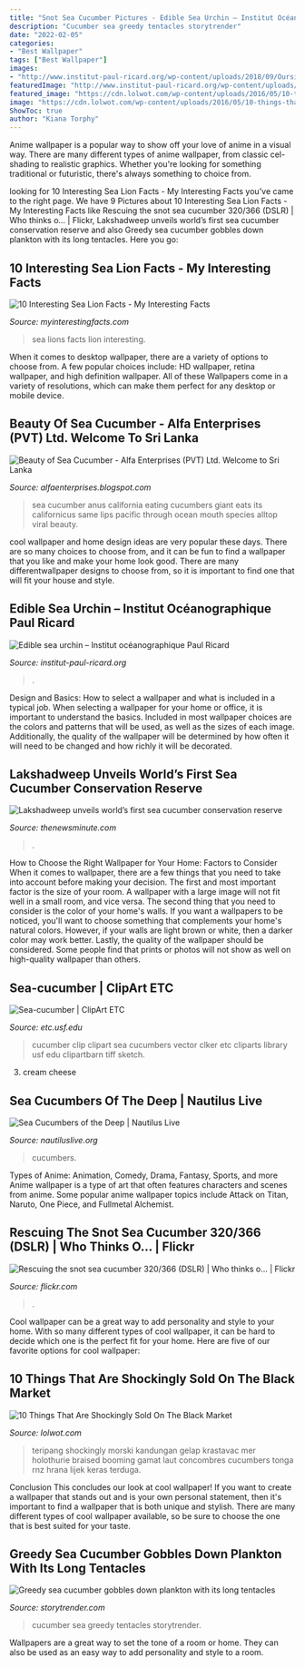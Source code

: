 ```yaml
---
title: "Snot Sea Cucumber Pictures - Edible Sea Urchin – Institut Océanographique Paul Ricard"
description: "Cucumber sea greedy tentacles storytrender"
date: "2022-02-05"
categories:
- "Best Wallpaper"
tags: ["Best Wallpaper"]
images:
- "http://www.institut-paul-ricard.org/wp-content/uploads/2018/09/Oursins.jpg"
featuredImage: "http://www.institut-paul-ricard.org/wp-content/uploads/2018/09/Oursins.jpg"
featured_image: "https://cdn.lolwot.com/wp-content/uploads/2016/05/10-things-that-are-shockingly-sold-on-the-black-market-2.jpg"
image: "https://cdn.lolwot.com/wp-content/uploads/2016/05/10-things-that-are-shockingly-sold-on-the-black-market-2.jpg"
ShowToc: true
author: "Kiana Torphy"
---
```



Anime wallpaper is a popular way to show off your love of anime in a visual way. There are many different types of anime wallpaper, from classic cel-shading to realistic graphics. Whether you're looking for something traditional or futuristic, there's always something to choice from.

	

		
looking for 10 Interesting Sea Lion Facts - My Interesting Facts you've came to the right page. We have 9 Pictures about 10 Interesting Sea Lion Facts - My Interesting Facts like Rescuing the snot sea cucumber 320/366 (DSLR) | Who thinks o… | Flickr, Lakshadweep unveils world’s first sea cucumber conservation reserve and also Greedy sea cucumber gobbles down plankton with its long tentacles. Here you go:
		
    
## 10 Interesting Sea Lion Facts - My Interesting Facts

<img loading=lazy src="https://www.myinterestingfacts.com/wp-content/uploads/2015/06/Sea-Lions.jpg" onerror="this.onerror=null;this.src='https://tse1.mm.bing.net/th?id=OIP.mI47q-6ElI2DpTFaCcc2dAHaF2&amp;pid=15.1';" alt="10 Interesting Sea Lion Facts - My Interesting Facts">

_Source: myinterestingfacts.com_

>sea lions facts lion interesting. 

	

When it comes to desktop wallpaper, there are a variety of options to choose from. A few popular choices include: HD wallpaper, retina wallpaper, and high definition wallpaper. All of these Wallpapers come in a variety of resolutions, which can make them perfect for any desktop or mobile device. 

    
## Beauty Of Sea Cucumber - Alfa Enterprises (PVT) Ltd. Welcome To Sri Lanka

<img loading=lazy src="https://2.bp.blogspot.com/-AEd8Pm4fuzY/UnISpL-51nI/AAAAAAAAAnY/kaP8SiW3qAA/s1600/Sea+Cucumber+(10).jpg" onerror="this.onerror=null;this.src='https://tse3.mm.bing.net/th?id=OIP.lmB9L25TwtKwx8iReeOxpAHaFC&amp;pid=15.1';" alt="Beauty of Sea Cucumber - Alfa Enterprises (PVT) Ltd. Welcome to Sri Lanka">

_Source: alfaenterprises.blogspot.com_

>sea cucumber anus california eating cucumbers giant eats its californicus same lips pacific through ocean mouth species alltop viral beauty. 

	

cool wallpaper and home design ideas are very popular these days. There are so many choices to choose from, and it can be fun to find a wallpaper that you like and make your home look good. There are many differentwallpaper designs to choose from, so it is important to find one that will fit your house and style.

    
## Edible Sea Urchin – Institut Océanographique Paul Ricard

<img loading=lazy src="http://www.institut-paul-ricard.org/wp-content/uploads/2018/09/Oursins.jpg" onerror="this.onerror=null;this.src='https://tse3.mm.bing.net/th?id=OIP.4eq_cAEAv7mYzoHhIUIy5QHaFi&amp;pid=15.1';" alt="Edible sea urchin – Institut océanographique Paul Ricard">

_Source: institut-paul-ricard.org_

>. 

	

Design and Basics: How to select a wallpaper and what is included in a typical job.
When selecting a wallpaper for your home or office, it is important to understand the basics. Included in most wallpaper choices are the colors and patterns that will be used, as well as the sizes of each image. Additionally, the quality of the wallpaper will be determined by how often it will need to be changed and how richly it will be decorated.

    
## Lakshadweep Unveils World’s First Sea Cucumber Conservation Reserve

<img loading=lazy src="https://www.thenewsminute.com/sites/default/files/sea-cucumber-jafer-hashim-mongabay.jpg" onerror="this.onerror=null;this.src='https://tse2.mm.bing.net/th?id=OIP.W-WPi3VdoprtKrODWdPHcgHaEw&amp;pid=15.1';" alt="Lakshadweep unveils world’s first sea cucumber conservation reserve">

_Source: thenewsminute.com_

>. 

	

How to Choose the Right Wallpaper for Your Home: Factors to Consider
When it comes to wallpaper, there are a few things that you need to take into account before making your decision. The first and most important factor is the size of your room. A wallpaper with a large image will not fit well in a small room, and vice versa. 
The second thing that you need to consider is the color of your home's walls. If you want a wallpapers to be noticed, you'll want to choose something that complements your home's natural colors. However, if your walls are light brown or white, then a darker color may work better. 
Lastly, the quality of the wallpaper should be considered. Some people find that prints or photos will not show as well on high-quality wallpaper than others.

    
## Sea-cucumber | ClipArt ETC

<img loading=lazy src="https://etc.usf.edu/clipart/7300/7319/sea-cucumber_7319_lg.gif" onerror="this.onerror=null;this.src='https://tse4.mm.bing.net/th?id=OIP.27yZD5sNlEgWaQ4l8fJY4AHaDS&amp;pid=15.1';" alt="Sea-cucumber | ClipArt ETC">

_Source: etc.usf.edu_

>cucumber clip clipart sea cucumbers vector clker etc cliparts library usf edu clipartbarn tiff sketch. 

	

3. cream cheese 

    
## Sea Cucumbers Of The Deep | Nautilus Live

<img loading=lazy src="https://nautiluslive.org/sites/default/files/styles/facebook_open_graph/public/images/2014-08/screen_shot_2014-08_at_10.34.46_pm.png?itok=Z4sZtMmd" onerror="this.onerror=null;this.src='https://tse2.mm.bing.net/th?id=OIP.KqrZVUC7g_G5ytjZxPaBwwHaD4&amp;pid=15.1';" alt="Sea Cucumbers of the Deep | Nautilus Live">

_Source: nautiluslive.org_

>cucumbers. 

	

Types of Anime: Animation, Comedy, Drama, Fantasy, Sports, and more
Anime wallpaper is a type of art that often features characters and scenes from anime. Some popular anime wallpaper topics include Attack on Titan, Naruto, One Piece, and Fullmetal Alchemist.

    
## Rescuing The Snot Sea Cucumber 320/366 (DSLR) | Who Thinks O… | Flickr

<img loading=lazy src="https://live.staticflickr.com/8345/8185733107_d02d7549d7_b.jpg" onerror="this.onerror=null;this.src='https://tse3.mm.bing.net/th?id=OIP.211Sr7G3hQycyH6MJT2w8gHaLD&amp;pid=15.1';" alt="Rescuing the snot sea cucumber 320/366 (DSLR) | Who thinks o… | Flickr">

_Source: flickr.com_

>. 

	

Cool wallpaper can be a great way to add personality and style to your home. With so many different types of cool wallpaper, it can be hard to decide which one is the perfect fit for your home. Here are five of our favorite options for cool wallpaper: 

    
## 10 Things That Are Shockingly Sold On The Black Market

<img loading=lazy src="https://cdn.lolwot.com/wp-content/uploads/2016/05/10-things-that-are-shockingly-sold-on-the-black-market-2.jpg" onerror="this.onerror=null;this.src='https://tse3.mm.bing.net/th?id=OIP.nR_nM9p2Z0QLp_3Ga3mxAgHaFj&amp;pid=15.1';" alt="10 Things That Are Shockingly Sold On The Black Market">

_Source: lolwot.com_

>teripang shockingly morski kandungan gelap krastavac mer holothurie braised booming gamat laut concombres cucumbers tonga rnz hrana lijek keras terduga. 

	

Conclusion
This concludes our look at cool wallpaper! If you want to create a wallpaper that stands out and is your own personal statement, then it's important to find a wallpaper that is both unique and stylish. There are many different types of cool wallpaper available, so be sure to choose the one that is best suited for your taste.

    
## Greedy Sea Cucumber Gobbles Down Plankton With Its Long Tentacles

<img loading=lazy src="http://www.storytrender.com/wp-content/uploads/2017/12/15_CATERS_SEA_CUCUMBER_01.jpg" onerror="this.onerror=null;this.src='https://tse4.mm.bing.net/th?id=OIP.p7oR3m4zzhkmClk640WUkgHaE7&amp;pid=15.1';" alt="Greedy sea cucumber gobbles down plankton with its long tentacles">

_Source: storytrender.com_

>cucumber sea greedy tentacles storytrender. 

	

Wallpapers are a great way to set the tone of a room or home. They can also be used as an easy way to add personality and style to a room.

